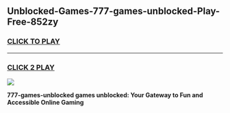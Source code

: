 
## Unblocked-Games-777-games-unblocked-Play-Free-852zy
<h3>
<a href="https://premium76.site?title=777-games-unblocked&ref=18A1">CLICK TO PLAY</a></h3>
<hr>

<h3>
<a href="https://premium76.site?title=777-games-unblocked&ref=18A1">CLICK 2 PLAY</a>
  
</h3>

<a href="https://premium76.site?title=777-games-unblocked&ref=18A1"><img src="https://clearcache.store/games.png"></a>


**777-games-unblocked games unblocked: Your Gateway to Fun and Accessible Online Gaming**
